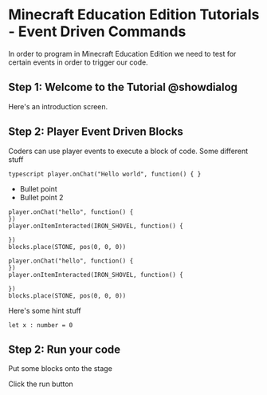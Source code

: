 # Minecraft Education Edition Tutorials - Event Driven Commands

In order to program in Minecraft Education Edition we need to test for certain events in order to trigger our code.

## Step 1: Welcome to the Tutorial @showdialog

Here's an introduction screen.


## Step 2: Player Event Driven Blocks

Coders can use player events to execute a block of code.
Some different stuff

``typescript
player.onChat("Hello world", function() {
}``

* Bullet point
* Bullet point 2

```blockconfig.local
player.onChat("hello", function() {
})
player.onItemInteracted(IRON_SHOVEL, function() {
    
})
blocks.place(STONE, pos(0, 0, 0))
```

```blocks
player.onChat("hello", function() {
})
player.onItemInteracted(IRON_SHOVEL, function() {
    
})
blocks.place(STONE, pos(0, 0, 0))
```





Here's some hint stuff

```template
let x : number = 0
```


## Step 2: Run your code
Put some blocks onto the stage


Click the run button

